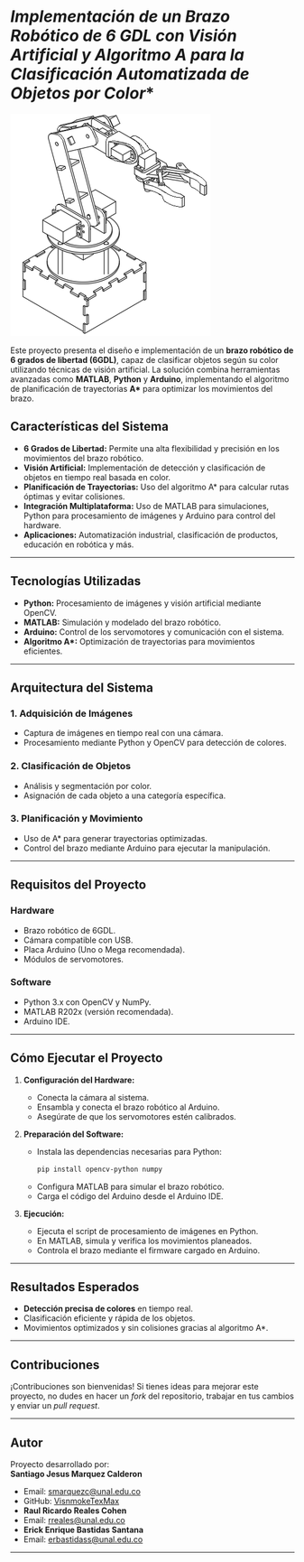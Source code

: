# **Implementación de un Brazo Robótico de 6 GDL con Visión Artificial y Algoritmo A* para la Clasificación Automatizada de Objetos por Color**

![Robotic Arm](https://github.com/VinsmokeTexMax/Robotic_AI_Class/blob/main/brazo.png?raw=true) <!-- Inserta aquí un enlace a una imagen ilustrativa del proyecto -->

Este proyecto presenta el diseño e implementación de un **brazo robótico de 6 grados de libertad (6GDL)**, capaz de clasificar objetos según su color utilizando técnicas de visión artificial. La solución combina herramientas avanzadas como **MATLAB**, **Python** y **Arduino**, implementando el algoritmo de planificación de trayectorias **A\*** para optimizar los movimientos del brazo.

## **Características del Sistema**

- **6 Grados de Libertad:** Permite una alta flexibilidad y precisión en los movimientos del brazo robótico.  
- **Visión Artificial:** Implementación de detección y clasificación de objetos en tiempo real basada en color.  
- **Planificación de Trayectorias:** Uso del algoritmo A\* para calcular rutas óptimas y evitar colisiones.  
- **Integración Multiplataforma:** Uso de MATLAB para simulaciones, Python para procesamiento de imágenes y Arduino para control del hardware.  
- **Aplicaciones:** Automatización industrial, clasificación de productos, educación en robótica y más.

---

## **Tecnologías Utilizadas**

- **Python:** Procesamiento de imágenes y visión artificial mediante OpenCV.
- **MATLAB:** Simulación y modelado del brazo robótico.
- **Arduino:** Control de los servomotores y comunicación con el sistema.
- **Algoritmo A\*:** Optimización de trayectorias para movimientos eficientes.

---

## **Arquitectura del Sistema**

### **1. Adquisición de Imágenes**
- Captura de imágenes en tiempo real con una cámara.
- Procesamiento mediante Python y OpenCV para detección de colores.

### **2. Clasificación de Objetos**
- Análisis y segmentación por color.
- Asignación de cada objeto a una categoría específica.

### **3. Planificación y Movimiento**
- Uso de A\* para generar trayectorias optimizadas.
- Control del brazo mediante Arduino para ejecutar la manipulación.

---

## **Requisitos del Proyecto**

### **Hardware**
- Brazo robótico de 6GDL.
- Cámara compatible con USB.
- Placa Arduino (Uno o Mega recomendada).
- Módulos de servomotores.

### **Software**
- Python 3.x con OpenCV y NumPy.
- MATLAB R202x (versión recomendada).
- Arduino IDE.

---

## **Cómo Ejecutar el Proyecto**

1. **Configuración del Hardware:**
   - Conecta la cámara al sistema.
   - Ensambla y conecta el brazo robótico al Arduino.
   - Asegúrate de que los servomotores estén calibrados.

2. **Preparación del Software:**
   - Instala las dependencias necesarias para Python:
     ```bash
     pip install opencv-python numpy
     ```
   - Configura MATLAB para simular el brazo robótico.
   - Carga el código del Arduino desde el Arduino IDE.

3. **Ejecución:**
   - Ejecuta el script de procesamiento de imágenes en Python.
   - En MATLAB, simula y verifica los movimientos planeados.
   - Controla el brazo mediante el firmware cargado en Arduino.

---

## **Resultados Esperados**

- **Detección precisa de colores** en tiempo real.
- Clasificación eficiente y rápida de los objetos.
- Movimientos optimizados y sin colisiones gracias al algoritmo A\*.

---

## **Contribuciones**

¡Contribuciones son bienvenidas! Si tienes ideas para mejorar este proyecto, no dudes en hacer un *fork* del repositorio, trabajar en tus cambios y enviar un *pull request*.

---

## **Autor**

Proyecto desarrollado por:  
**Santiago Jesus Marquez Calderon**  
- Email: [smarquezc@unal.edu.co](mailto:smarquezc@unal.edu.co)  
- GitHub: [VisnmokeTexMax](https://github.com/VinsmokeTexMax)
- **Raul Ricardo Reales Cohen**  
- Email: [rreales@unal.edu.co](mailto:rreales@unal.edu.co)  
- **Erick Enrique Bastidas Santana**  
- Email: [erbastidass@unal.edu.co](mailto:erbastidass@unal.edu.co)  

---

